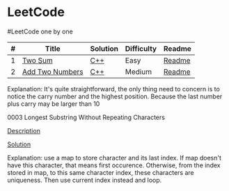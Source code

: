LeetCode
========

#LeetCode one by one


| # | Title | Solution | Difficulty | Readme |
|---| ----- | -------- | ---------- | ------ |
|1|[Two Sum](https://leetcode.com/problems/two-sum/)| [C++](./algorithms/0001.Two-Sum/Two-Sum.cpp)|Easy| [Readme](./algorithms/0001.Two-Sum/README.md)|
|2|[Add Two Numbers](https://leetcode.com/problems/add-two-numbers/)| [C++](./algorithms/0002.Add-Two-Numbers/Add-Two-Numbers.cpp)|Medium| [Readme](./algorithms/0002.Add-Two-Numbers/README.md)|

Explanation: It's quite straightforward, the only thing need to concern is to notice the carry number and the highest position. Because 
the last number plus carry may be larger than 10

0003 Longest Substring Without Repeating Characters

[Description](https://leetcode.com/problems/longest-substring-without-repeating-characters/)

[Solution](0003.h)

Explanation: use a map to store character and its last index. If map doesn't have this character, that means first occurence. Otherwise, 
from the index stored in map, to this same character index, these characters are uniqueness. Then use current index instead and loop.
